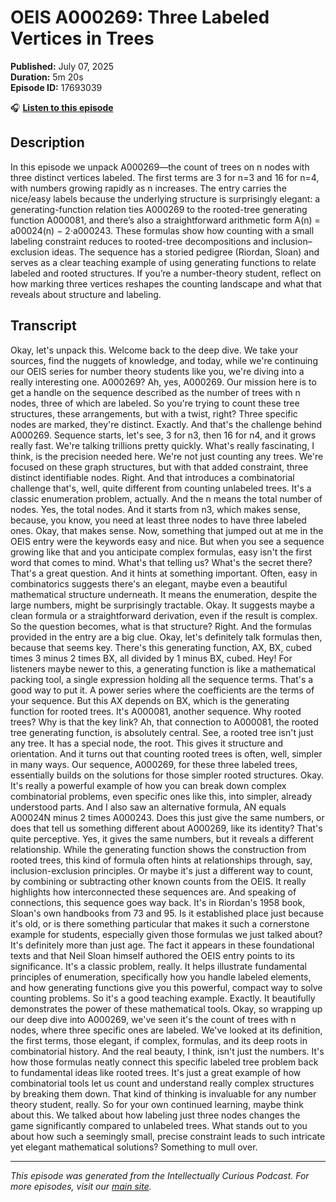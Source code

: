 # OEIS A000269: Three Labeled Vertices in Trees

**Published:** July 07, 2025  
**Duration:** 5m 20s  
**Episode ID:** 17693039

🎧 **[Listen to this episode](https://intellectuallycurious.buzzsprout.com/2529712/episodes/17693039-oeis-a000269-three-labeled-vertices-in-trees)**

## Description

In this episode we unpack A000269—the count of trees on n nodes with three distinct vertices labeled. The first terms are 3 for n=3 and 16 for n=4, with numbers growing rapidly as n increases. The entry carries the nice/easy labels because the underlying structure is surprisingly elegant: a generating-function relation ties A000269 to the rooted-tree generating function A000081, and there’s also a straightforward arithmetic form A(n) = a00024(n) − 2·a000243. These formulas show how counting with a small labeling constraint reduces to rooted-tree decompositions and inclusion–exclusion ideas. The sequence has a storied pedigree (Riordan, Sloan) and serves as a clear teaching example of using generating functions to relate labeled and rooted structures. If you’re a number-theory student, reflect on how marking three vertices reshapes the counting landscape and what that reveals about structure and labeling.

## Transcript

Okay, let's unpack this. Welcome back to the deep dive. We take your sources, find the nuggets of knowledge, and today, while we're continuing our OEIS series for number theory students like you, we're diving into a really interesting one. A000269? Ah, yes, A000269. Our mission here is to get a handle on the sequence described as the number of trees with n nodes, three of which are labeled. So you're trying to count these tree structures, these arrangements, but with a twist, right? Three specific nodes are marked, they're distinct. Exactly. And that's the challenge behind A000269. Sequence starts, let's see, 3 for n3, then 16 for n4, and it grows really fast. We're talking trillions pretty quickly. What's really fascinating, I think, is the precision needed here. We're not just counting any trees. We're focused on these graph structures, but with that added constraint, three distinct identifiable nodes. Right. And that introduces a combinatorial challenge that's, well, quite different from counting unlabeled trees. It's a classic enumeration problem, actually. And the n means the total number of nodes. Yes, the total nodes. And it starts from n3, which makes sense, because, you know, you need at least three nodes to have three labeled ones. Okay, that makes sense. Now, something that jumped out at me in the OEIS entry were the keywords easy and nice. But when you see a sequence growing like that and you anticipate complex formulas, easy isn't the first word that comes to mind. What's that telling us? What's the secret there? That's a great question. And it hints at something important. Often, easy in combinatorics suggests there's an elegant, maybe even a beautiful mathematical structure underneath. It means the enumeration, despite the large numbers, might be surprisingly tractable. Okay. It suggests maybe a clean formula or a straightforward derivation, even if the result is complex. So the question becomes, what is that structure? Right. And the formulas provided in the entry are a big clue. Okay, let's definitely talk formulas then, because that seems key. There's this generating function, AX, BX, cubed times 3 minus 2 times BX, all divided by 1 minus BX, cubed. Hey! For listeners maybe newer to this, a generating function is like a mathematical packing tool, a single expression holding all the sequence terms. That's a good way to put it. A power series where the coefficients are the terms of your sequence. But this AX depends on BX, which is the generating function for rooted trees. It's A000081, another sequence. Why rooted trees? Why is that the key link? Ah, that connection to A000081, the rooted tree generating function, is absolutely central. See, a rooted tree isn't just any tree. It has a special node, the root. This gives it structure and orientation. And it turns out that counting rooted trees is often, well, simpler in many ways. Our sequence, A000269, for these three labeled trees, essentially builds on the solutions for those simpler rooted structures. Okay. It's really a powerful example of how you can break down complex combinatorial problems, even specific ones like this, into simpler, already understood parts. And I also saw an alternative formula, AN equals A00024N minus 2 times A000243. Does this just give the same numbers, or does that tell us something different about A000269, like its identity? That's quite perceptive. Yes, it gives the same numbers, but it reveals a different relationship. While the generating function shows the construction from rooted trees, this kind of formula often hints at relationships through, say, inclusion-exclusion principles. Or maybe it's just a different way to count, by combining or subtracting other known counts from the OEIS. It really highlights how interconnected these sequences are. And speaking of connections, this sequence goes way back. It's in Riordan's 1958 book, Sloan's own handbooks from 73 and 95. Is it established place just because it's old, or is there something particular that makes it such a cornerstone example for students, especially given those formulas we just talked about? It's definitely more than just age. The fact it appears in these foundational texts and that Neil Sloan himself authored the OEIS entry points to its significance. It's a classic problem, really. It helps illustrate fundamental principles of enumeration, specifically how you handle labeled elements, and how generating functions give you this powerful, compact way to solve counting problems. So it's a good teaching example. Exactly. It beautifully demonstrates the power of these mathematical tools. Okay, so wrapping up our deep dive into A000269, we've seen it's the count of trees with n nodes, where three specific ones are labeled. We've looked at its definition, the first terms, those elegant, if complex, formulas, and its deep roots in combinatorial history. And the real beauty, I think, isn't just the numbers. It's how those formulas neatly connect this specific labeled tree problem back to fundamental ideas like rooted trees. It's just a great example of how combinatorial tools let us count and understand really complex structures by breaking them down. That kind of thinking is invaluable for any number theory student, really. So for your own continued learning, maybe think about this. We talked about how labeling just three nodes changes the game significantly compared to unlabeled trees. What stands out to you about how such a seemingly small, precise constraint leads to such intricate yet elegant mathematical solutions? Something to mull over.

---
*This episode was generated from the Intellectually Curious Podcast. For more episodes, visit our [main site](https://intellectuallycurious.buzzsprout.com).*
